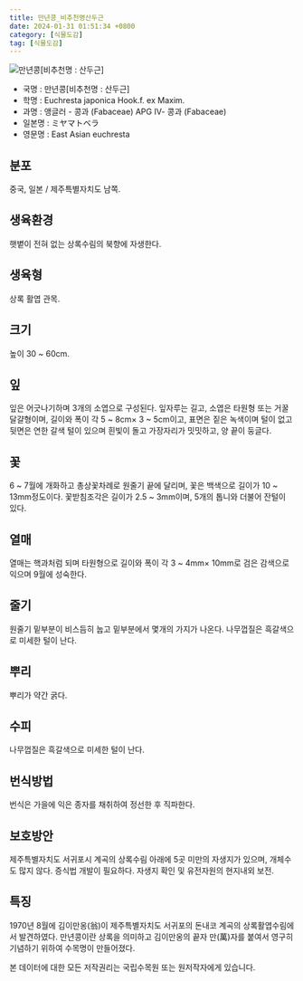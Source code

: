 ```yaml
---
title: 만년콩_비추천명산두근
date: 2024-01-31 01:51:34 +0800
category: [식물도감]
tag: [식물도감]
---
```




![만년콩[비추천명 : 산두근]](/fileUpload/plants/basic/Leguminosae/Euchresta/12265/12265_1_th2.JPG)
- 국명 : 만년콩[비추천명 : 산두근]
- 학명 : Euchresta japonica Hook.f. ex Maxim.
- 과명 : 앵글러 - 콩과 (Fabaceae) APG Ⅳ- 콩과 (Fabaceae)
- 일본명 : ミヤマトベラ
- 영문명 : East Asian euchresta


## 분포
중국, 일본 / 제주특별자치도 남쪽.
## 생육환경
햇볕이 전혀 없는 상록수림의 북향에 자생한다.
## 생육형
상록 활엽 관목.
## 크기
높이 30 ~ 60cm.
## 잎
잎은 어긋나기하며 3개의 소엽으로 구성된다.   잎자루는 길고, 소엽은 타원형 또는 거꿀달걀형이며, 길이와 폭이 각 5 ~ 8cm× 3 ~ 5cm이고, 표면은 짙은 녹색이며 털이 없고 뒷면은 연한 갈색 털이 있으며 흰빛이 돌고 가장자리가 밋밋하고, 양 끝이 둥글다.
## 꽃
6 ~ 7월에 개화하고 총상꽃차례로 원줄기 끝에 달리며, 꽃은 백색으로 길이가 10 ~ 13mm정도이다.  꽃받침조각은 길이가 2.5 ~ 3mm이며, 5개의 톱니와 더불어 잔털이 있다.
## 열매
열매는 핵과처럼 되며 타원형으로 길이와 폭이 각  3 ~ 4mm× 10mm로 검은 감색으로 익으며 9월에 성숙한다.
## 줄기
원줄기 밑부분이 비스듬히 눕고 밑부분에서 몇개의 가지가 나온다. 나무껍질은 흑갈색으로 미세한 털이 난다.
## 뿌리
뿌리가 약간 굵다.
## 수피
나무껍질은 흑갈색으로 미세한 털이 난다.
## 번식방법
번식은 가을에 익은 종자를 채취하여 정선한 후 직파한다.
## 보호방안
제주특별자치도 서귀포시 계곡의 상록수림 아래에 5곳 미만의 자생지가 있으며, 개체수도 많지 않다. 증식법 개발이 필요하다. 자생지 확인 및 유전자원의 현지내외 보전.
## 특징
1970년 8월에 김이만옹(翁)이 제주특별자치도 서귀포의 돈내코 계곡의 상록활엽수림에서 발견하였다. 만년콩이란 상록을 의미하고 김이만옹의 끝자 만(萬)자를 붙여서 영구히 기념하기 위하여 수목명이 만들어졌다.






본 데이터에 대한 모든 저작권리는 국립수목원 또는 원저작자에게 있습니다.
